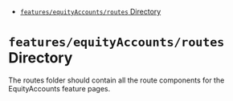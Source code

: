 <!-- START doctoc generated TOC please keep comment here to allow auto update -->
<!-- DON'T EDIT THIS SECTION, INSTEAD RE-RUN doctoc TO UPDATE -->

- [`features/equityAccounts/routes` Directory](#featuresequityaccountsroutes-directory)

<!-- END doctoc generated TOC please keep comment here to allow auto update -->

# `features/equityAccounts/routes` Directory

The routes folder should contain all the route components for the EquityAccounts feature pages.
